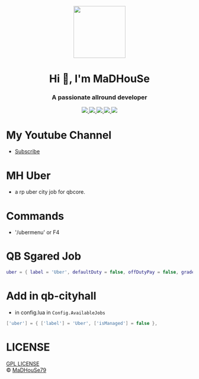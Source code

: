 <p align="center">
    <img width="140" src="https://icons.iconarchive.com/icons/iconarchive/red-orb-alphabet/128/Letter-M-icon.png" />  
    <h1 align="center">Hi 👋, I'm MaDHouSe</h1>
    <h3 align="center">A passionate allround developer </h3>    
</p>

<p align="center">
  <a href="https://github.com/MaDHouSe79/mh-uber/issues">
    <img src="https://img.shields.io/github/issues/MaDHouSe79/mh-uber"/> 
  </a>
  <a href="https://github.com/MaDHouSe79/mh-uber/watchers">
    <img src="https://img.shields.io/github/watchers/MaDHouSe79/mh-uber"/> 
  </a> 
  <a href="https://github.com/MaDHouSe79/mh-uber/network/members">
    <img src="https://img.shields.io/github/forks/MaDHouSe79/mh-uber"/> 
  </a>  
  <a href="https://github.com/MaDHouSe79/mh-uber/stargazers">
    <img src="https://img.shields.io/github/stars/MaDHouSe79/mh-uber?color=white"/> 
  </a>
  <a href="https://github.com/MaDHouSe79/mh-uber/blob/main/LICENSE">
    <img src="https://img.shields.io/github/license/MaDHouSe79/mh-uber?color=black"/> 
  </a>      
</p>

# My Youtube Channel
- [Subscribe](https://www.youtube.com/c/@MaDHouSe79)

# MH Uber
- a rp uber city job for qbcore.

# Commands
- '/ubermenu' or F4

# QB Sgared Job
```lua
uber = { label = 'Uber', defaultDuty = false, offDutyPay = false, grades = {['0'] = { name = 'Driver', payment = 0 } } },
```

# Add in qb-cityhall
- in config.lua in `Config.AvailableJobs`
```lua
['uber'] = { ['label'] = 'Uber', ['isManaged'] = false },
```

# LICENSE
[GPL LICENSE](./LICENSE)<br />
&copy; [MaDHouSe79](https://www.youtube.com/@MaDHouSe79)